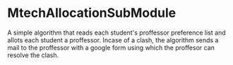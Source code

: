 # MtechAllocationSubModule

A simple algorithm that reads each student's proffessor preference list and allots each student a proffessor. Incase of a clash, the algorithm sends a mail to the proffessor with a google form using which the proffesor can resolve the clash. 